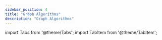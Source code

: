 ```yaml
---
sidebar_position: 4
title: "Graph Algorithms"
description: "Graph Algorithms"
---
```


import Tabs from '@theme/Tabs';
import TabItem from '@theme/TabItem';

